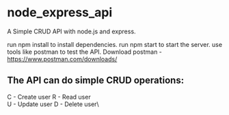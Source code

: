 # node_express_api
A Simple CRUD API with node.js and express.

run npm install to install dependencies.
run npm start to start the server.
use tools like postman to test the API.
Download postman - https://www.postman.com/downloads/

## The API can do simple CRUD operations:

C - Create user 
R - Read user\
U - Update user
D - Delete user\
